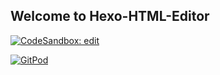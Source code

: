 ## Welcome to Hexo-HTML-Editor

[![CodeSandbox: edit](https://img.shields.io/badge/CodeSandbox-edit-blue?logo=codesandbox)](https://codesandbox.io/embed/github/hexo-team/html-editor)

[![GitPod](https://img.shields.io/badge/GitPod-open-orange?logo=gitpod)](https://gitpod.io/#https://github.com/hexo-team/html-editor)
